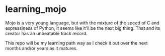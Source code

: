 # learning_mojo
Mojo is a very young language, but with the mixture of the speed of C and expressiness of Python, it seems like it'll be the next big thing. That and its creator has an unbeatable track record.

This repo will be my learning path way as I check it out over the next months and/or years as it matures.
